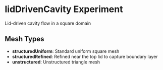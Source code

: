# lidDrivenCavity Experiment

Lid-driven cavity flow in a square domain

## Mesh Types

- **structuredUniform**: Standard uniform square mesh
- **structuredRefined**: Refined near the top lid to capture boundary layer
- **unstructured**: Unstructured triangle mesh
